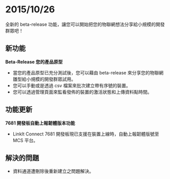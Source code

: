 # 2015/10/26

全新的 beta-release 功能，讓您可以開始把您的物聯網想法分享給小規模的開發群眾吧！

## 新功能

**Beta-Release 您的產品原型**
* 當您的產品原型已充分測試後，您可以藉由 beta-release 來分享您的物聯網雛型給小規模的開發群眾試用。
* 您可以手動或是透過 csv 檔案來批次建立帶有序號的裝置。
* 您可以透過管理頁面來監看發佈的裝置的激活狀態和上傳資料點時間。

## 功能更新

**7681 開發板自動上報韌體版本功能**
* LinkIt Connect 7681 開發板現已支援在裝置上線時，自動上報韌體版號至 MCS 平台。


## 解決的問題
* 資料通道遭刪除後重新建立之問題解決。
